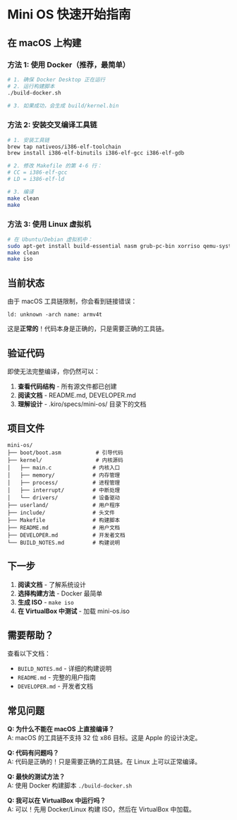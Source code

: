 # Mini OS 快速开始指南

## 在 macOS 上构建

### 方法 1: 使用 Docker（推荐，最简单）

```bash
# 1. 确保 Docker Desktop 正在运行
# 2. 运行构建脚本
./build-docker.sh

# 3. 如果成功，会生成 build/kernel.bin
```

### 方法 2: 安装交叉编译工具链

```bash
# 1. 安装工具链
brew tap nativeos/i386-elf-toolchain
brew install i386-elf-binutils i386-elf-gcc i386-elf-gdb

# 2. 修改 Makefile 的第 4-6 行：
# CC = i386-elf-gcc
# LD = i386-elf-ld

# 3. 编译
make clean
make
```

### 方法 3: 使用 Linux 虚拟机

```bash
# 在 Ubuntu/Debian 虚拟机中：
sudo apt-get install build-essential nasm grub-pc-bin xorriso qemu-system-x86
make clean
make iso
```

## 当前状态

由于 macOS 工具链限制，你会看到链接错误：
```
ld: unknown -arch name: armv4t
```

这是**正常的**！代码本身是正确的，只是需要正确的工具链。

## 验证代码

即使无法完整编译，你仍然可以：

1. **查看代码结构** - 所有源文件都已创建
2. **阅读文档** - README.md, DEVELOPER.md
3. **理解设计** - .kiro/specs/mini-os/ 目录下的文档

## 项目文件

```
mini-os/
├── boot/boot.asm           # 引导代码
├── kernel/                 # 内核源码
│   ├── main.c             # 内核入口
│   ├── memory/            # 内存管理
│   ├── process/           # 进程管理
│   ├── interrupt/         # 中断处理
│   └── drivers/           # 设备驱动
├── userland/              # 用户程序
├── include/               # 头文件
├── Makefile               # 构建脚本
├── README.md              # 用户文档
├── DEVELOPER.md           # 开发者文档
└── BUILD_NOTES.md         # 构建说明
```

## 下一步

1. **阅读文档** - 了解系统设计
2. **选择构建方法** - Docker 最简单
3. **生成 ISO** - `make iso`
4. **在 VirtualBox 中测试** - 加载 mini-os.iso

## 需要帮助？

查看以下文档：
- `BUILD_NOTES.md` - 详细的构建说明
- `README.md` - 完整的用户指南
- `DEVELOPER.md` - 开发者文档

## 常见问题

**Q: 为什么不能在 macOS 上直接编译？**  
A: macOS 的工具链不支持 32 位 x86 目标。这是 Apple 的设计决定。

**Q: 代码有问题吗？**  
A: 代码是正确的！只是需要正确的工具链。在 Linux 上可以正常编译。

**Q: 最快的测试方法？**  
A: 使用 Docker 构建脚本 `./build-docker.sh`

**Q: 我可以在 VirtualBox 中运行吗？**  
A: 可以！先用 Docker/Linux 构建 ISO，然后在 VirtualBox 中加载。
